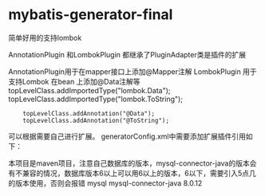 # mybatis-generator-final
简单好用的支持lombok

AnnotationPlugin 和LombokPlugin 都继承了PluginAdapter类是插件的扩展

AnnotationPlugin用于在mapper接口上添加@Mapper注解
LombokPlugin 用于支持Lombok 在bean 上添加@Data注解等
topLevelClass.addImportedType("lombok.Data");
        topLevelClass.addImportedType("lombok.ToString");

        topLevelClass.addAnnotation("@Data");
        topLevelClass.addAnnotation("@ToString");
        
 可以根据需要自己进行扩展。
 generatorConfig.xml中需要添加扩展插件引用如下：
 <plugin type="plugins.LombokPlugin" >
	<property name="hasLombok" value="true"/>
</plugin>
<plugin type="plugins.AnnotationPlugin">
	<property name="annotationClass" value="org.apache.ibatis.annotations.Mapper" />
	<property name="annotationName" value="@Mapper" />
</plugin>

本项目是maven项目，注意自己数据库的版本，mysql-connector-java的版本会有不兼容的情况，数据库版本6以上可以用6以上的版本，6以下，需要引入5点几的版本使用，否则会报错
<dependency>
            <groupId>mysql</groupId>
            <artifactId>mysql-connector-java</artifactId>
            <version>8.0.12</version>
        </dependency>
